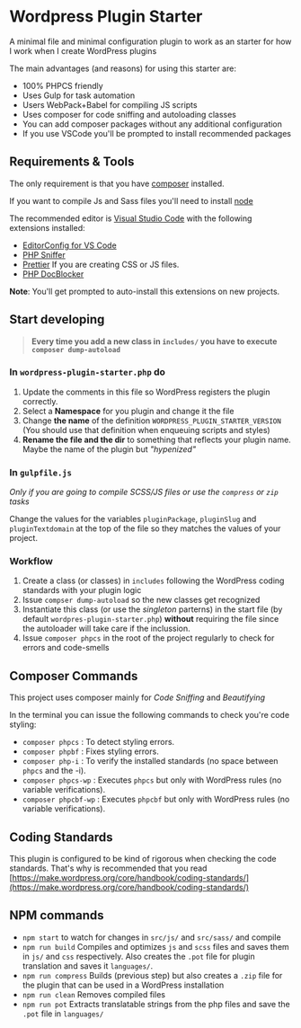 # Wordpress Plugin Starter

A minimal file and minimal configuration plugin to work as an starter for how I work when I create WordPress plugins

The main advantages (and reasons) for using this starter are:

- 100% PHPCS friendly
- Uses Gulp for task automation
- Users WebPack+Babel for compiling JS scripts
- Uses composer for code sniffing and autoloading classes
- You can add composer packages without any additional configuration
- If you use VSCode you'll be prompted to install recommended packages


## Requirements & Tools

The only requirement is that you have [composer](https://getcomposer.com) installed.

If you want to compile Js and Sass files you'll need to install [node](https://nodejs.org/)

The recommended editor is [Visual Studio Code](https://code.visualstudio.com) with the following extensions installed:

- [EditorConfig for VS Code](https://marketplace.visualstudio.com/items?itemName=EditorConfig.EditorConfig)
- [PHP Sniffer](https://marketplace.visualstudio.com/items?itemName=wongjn.php-sniffer)
- [Prettier](https://marketplace.visualstudio.com/items?itemName=esbenp.prettier-vscode) If you are creating CSS or JS files.
- [PHP DocBlocker](https://marketplace.visualstudio.com/items?itemName=neilbrayfield.php-docblocker)

**Note**: You'll get prompted to auto-install this extensions on new projects.

## Start developing

> **Every time you add a new class in `includes/` you have to execute `composer dump-autoload`**

### In `wordpress-plugin-starter.php` do

1. Update the comments in this file so WordPress registers the plugin correctly.
2. Select a **Namespace** for you plugin and change it the file
3. Change **the name** of the definition `WORDPRESS_PLUGIN_STARTER_VERSION` (You should use that definition when enqueuing  scripts and styles)
4. **Rename the file and the dir** to something that reflects your plugin name. Maybe the name of the plugin but _"hypenized"_

### In `gulpfile.js`

_Only if you are going to compile SCSS/JS files or use the `compress` or `zip` tasks_

Change the values for the variables `pluginPackage`, `pluginSlug` and  `pluginTextdomain` at the top of the file so they matches the values of your project.


### Workflow

1. Create a class (or classes) in `includes` following the WordPress coding standards with your plugin logic
2. Issue `compser dump-autoload` so the new classes get recognized
3. Instantiate this class (or use the _singleton_ parterns) in the start file (by default `wordpres-plugin-starter.php`) **without** requiring the file since the autoloader will take care if the inclussion.
3. Issue `composer phpcs` in the root of the project regularly to check for errors and code-smells

## Composer Commands

This project uses composer mainly for _Code Sniffing_ and _Beautifying_

In the terminal you can issue the following commands to check you're code styling:

- `composer phpcs` : To detect styling errors.
- `composer phpbf` : Fixes styling errors.
- `composer php-i` : To verify the installed standards (no space between `phpcs` and the -i).
- `composer phpcs-wp` : Executes `phpcs` but only with WordPress rules (no variable verifications).
- `composer phpcbf-wp` : Executes `phpcbf` but only with WordPress rules (no variable verifications).

## Coding Standards

This plugin is configured to be kind of rigorous when checking the code standards. That's why is recommended that you read [https://make.wordpress.org/core/handbook/coding-standards/](https://make.wordpress.org/core/handbook/coding-standards/)

## NPM commands

- `npm start` to watch for changes in `src/js/` and `src/sass/` and compile
- `npm run build` Compiles and optimizes `js` and `scss` files and saves them in `js/` and `css` respectively. Also creates the `.pot` file for plugin translation and saves it `languages/`.
- `npm run compress` Builds (previous step) but also creates a `.zip` file for the plugin that can be used in a WordPress installation
- `npm run clean` Removes compiled files
- `npm run pot` Extracts translatable strings from the php files and save the `.pot` file in `languages/`
